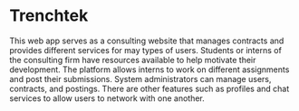 # Trenchtek

This web app serves as a consulting website that manages contracts and provides different services for may types of users. Students or interns of the consulting firm have resources available to help motivate their development. The platform allows interns to work on different assignments and post their submissions. System administrators can manage users, contracts, and postings. There are other features such as profiles and chat services to allow users to network with one another. 
